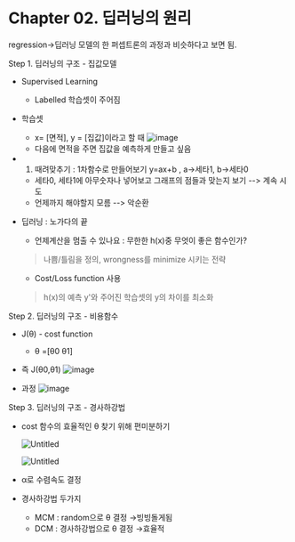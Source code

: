 # Chapter 02. 딥러닝의 원리

regression->딥러닝 모델의 한 퍼셉트론의 과정과 비슷하다고 보면 됨.

Step 1. 딥러닝의 구조 - 집값모델
- Supervised Learning
  - Labelled 학습셋이 주어짐
- 학습셋
  - x= [면적], y = [집값]이라고 할 때
 ![image](https://user-images.githubusercontent.com/109457820/188553168-2af8fbbd-c790-4697-ad58-b9e9f70ef79b.png)
  - 다음에 면적을 주면 집값을 예측하게 만들고 싶음

- 1. 때려맞추기 : 1차함수로 만들어보기 y=ax+b , a->세타1, b->세타0
  - 세타0, 세타1에 아무숫자나 넣어보고 그래프의 점들과 맞는지 보기 --> 계속 시도
  - 언제까지 해야할지 모름 --> 악순환
- 딥러닝 : 노가다의 끝 
  - 언제계산을 멈출 수 있나요 : 무한한 h(x)중 무엇이 좋은 함수인가?
   >나쁨/틀림을 정의, wrongness를 minimize 시키는 전략
  - Cost/Loss function 사용
   >h(x)의 예측 y'와 주어진 학습셋의 y의 차이를 최소화

Step 2. 딥러닝의 구조 - 비용함수

- J(θ) - cost function
    - θ =[θ0 θ1]
- 즉 J(θ0,θ1)
    ![image](https://user-images.githubusercontent.com/109457820/190376872-4e370308-00b7-41f0-90d1-b9528438bcb6.png)
    
- 과정
![image](https://user-images.githubusercontent.com/109457820/190376835-c714deb6-5f02-47f5-b21d-7f22fe1cf1f7.png)

Step 3. 딥러닝의 구조 - 경사하강법

- cost 함수의 효율적인 θ 찾기 위해 편미분하기
    
    ![Untitled](https://s3-us-west-2.amazonaws.com/secure.notion-static.com/8ae587b9-df2b-490d-a3ef-c7f560b9a1d4/Untitled.png)
    
    ![Untitled](https://s3-us-west-2.amazonaws.com/secure.notion-static.com/0fc93f2c-8dfd-4cbb-8616-58c50bb66f00/Untitled.png)
    
- α로 수렴속도 결정
- 경사하강법 두가지
    - MCM : random으로 θ 결정 →빙빙돌게됨
    - DCM : 경사하강법으로 θ 결정 →효율적
